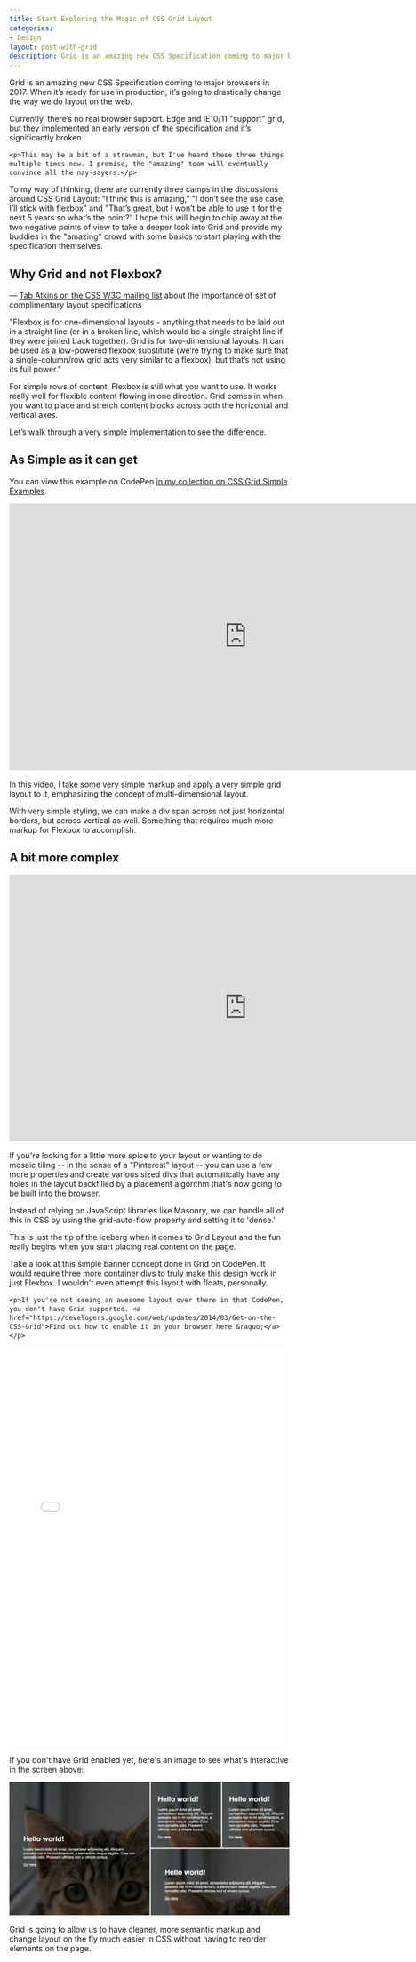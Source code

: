 ```yaml
---
title: Start Exploring the Magic of CSS Grid Layout
categories:
- Design
layout: post-with-grid
description: Grid is an amazing new CSS Specification coming to major browsers in 2017. When it’s ready for use in production, it’s going to drastically change the way we do layout on the web. Currently, there’s no real browser support. Edge and IE10/11 "support" grid, but they implemented an early version of the specification and it’s significantly broken.
---
```


Grid is an amazing new CSS Specification coming to major browsers in 2017. When it’s ready for use in production, it’s going to drastically change the way we do layout on the web.

Currently, there’s no real browser support. Edge and IE10/11 "support" grid, but they implemented an early version of the specification and it’s significantly broken.

<aside class="reference">

    <p>This may be a bit of a strawman, but I've heard these three things multiple times now. I promise, the "amazing" team will eventually convince all the nay-sayers.</p>

</aside>

To my way of thinking, there are currently three camps in the discussions around CSS Grid Layout: "I think this is amazing," "I don’t see the use case, I’ll stick with flexbox" and "That’s great, but I won’t be able to use it for the next 5 years so what’s the point?" I hope this will begin to chip away at the two negative points of view to take a deeper look into Grid and provide my buddies in the "amazing" crowd with some basics to start playing with the specification themselves.

<aside class="subhead">
    <h2>Why Grid and not Flexbox?</h2>
    <aside class="reference"><p>— <a href="http://lists.w3.org/Archives/Public/www-style/2013May/0114.html">Tab Atkins on the CSS W3C mailing list</a> about the importance of set of complimentary layout specifications</p> </aside>
</aside>

"Flexbox is for one-dimensional layouts - anything that needs to be laid out in a straight line (or in a broken line, which would be a single straight line if they were joined back together). Grid is for two-dimensional layouts. It can be used as a low-powered flexbox substitute (we’re trying to make sure that a single-column/row grid acts very similar to a flexbox), but that’s not using its full power."

For simple rows of content, Flexbox is still what you want to use. It works really well for flexible content flowing in one direction. Grid comes in when you want to place and stretch content blocks across both the horizontal and vertical axes.

Let’s walk through a very simple implementation to see the difference.

<aside class="subhead">
    <h2>As Simple as it can get</h2>
    <aside class="reference"><p>You can view this example on CodePen <a href="http://codepen.io/collection/AxZgro/">in my collection on CSS Grid Simple Examples</a>.</p> </aside>
</aside>

<iframe width="853" height="480" src="https://www.youtube.com/embed/euhahD_lD2I?rel=0" frameborder="0" allowfullscreen></iframe>

In this video, I take some very simple markup and apply a very simple grid layout to it, emphasizing the concept of multi-dimensional layout.

With very simple styling, we can make a div span across not just horizontal borders, but across vertical as well. Something that requires much more markup for Flexbox to accomplish.

<aside class="subhead">
    <h2>A bit more complex</h2>
</aside>

<iframe width="853" height="480" src="https://www.youtube.com/embed/MX6qkMKrtoY?rel=0" frameborder="0" allowfullscreen></iframe>

If you're looking for a little more spice to your layout or wanting to do mosaic tiling -- in the sense of a "Pinterest" layout -- you can use a few more properties and create various sized divs that automatically have any holes in the layout backfilled by a placement algorithm that's now going to be built into the browser.

Instead of relying on JavaScript libraries like Masonry, we can handle all of this in CSS by using the grid-auto-flow property and setting it to 'dense.'

This is just the tip of the iceberg when it comes to Grid Layout and the fun really begins when you start placing real content on the page.

Take a look at this simple banner concept done in Grid on CodePen. It would require three more container divs to truly make this design work in just Flexbox. I wouldn't even attempt this layout with floats, personally.

<aside class="reference">

    <p>If you're not seeing an awesome layout over there in that CodePen, you don't have Grid supported. <a href="https://developers.google.com/web/updates/2014/03/Get-on-the-CSS-Grid">Find out how to enable it in your browser here &raquo;</a></p>

</aside>

<iframe height='717' scrolling='no' title='Simple Banner area Grid concept' src='//codepen.io/brob/embed/EZPWdK/?height=717&theme-id=26704&default-tab=result&embed-version=2' frameborder='no' allowtransparency='true' allowfullscreen='true' style='width: 100%;'>See the Pen <a href='http://codepen.io/brob/pen/EZPWdK/'>Simple Banner area Grid concept</a> by Bryan Robinson (<a href='http://codepen.io/brob'>@brob</a>) on <a href='http://codepen.io'>CodePen</a>.
</iframe>

If you don't have Grid enabled yet, here's an image to see what's interactive in the screen above:

![An Image in case you don't want to turn on your Grid flag](/images/blog/grid-example/banner-grid-layout.png)

Grid is going to allow us to have cleaner, more semantic markup and change layout on the fly much easier in CSS without having to reorder elements on the page.

<br>
